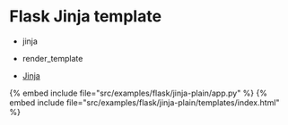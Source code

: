 # Flask Jinja template

* jinja
* render_template

* [Jinja](https://jinja.palletsprojects.com/)

{% embed include file="src/examples/flask/jinja-plain/app.py" %}
{% embed include file="src/examples/flask/jinja-plain/templates/index.html" %}


